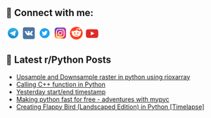 ## 🔎 Connect with me:
[<img src="https://github.com/bullbesh/bullbesh/blob/main/images/Telegram.png" width="32" height="32" />](https://t.me/bullbesh)
[<img src="https://github.com/bullbesh/bullbesh/blob/main/images/VK.png" width="32" height="32" />](https://vk.com/bullbesh)
[<img src="https://github.com/bullbesh/bullbesh/blob/main/images/Twitter.png" width="32" height="32" />](https://twitter.com/bullbesh1)
[<img src="https://github.com/bullbesh/bullbesh/blob/main/images/Instagram.png" width="32" height="32" />](https://www.instagram.com/bullbesh)
[<img src="https://github.com/bullbesh/bullbesh/blob/main/images/Reddit.png" width="32" height="32" />](https://www.reddit.com/user/bullbesh)
[<img src="https://github.com/bullbesh/bullbesh/blob/main/images/YouTube.png" width="32" height="32" />](https://www.youtube.com/channel/UCtfjRs6uzgq5mfm8S06WTcg)

## 📕 Latest r/Python Posts
<!-- BLOG-POST-LIST:START -->
- [Upsample and Downsample raster in python using rioxarray](https://www.reddit.com/r/Python/comments/xpcbeq/upsample_and_downsample_raster_in_python_using/)
- [Calling C++ function in Python](https://www.reddit.com/r/Python/comments/xpbdci/calling_c_function_in_python/)
- [Yesterday start/end timestamp](https://www.reddit.com/r/Python/comments/xpb1oj/yesterday_startend_timestamp/)
- [Making python fast for free - adventures with mypyc](https://www.reddit.com/r/Python/comments/xpamlp/making_python_fast_for_free_adventures_with_mypyc/)
- [Creating Flappy Bird &lpar;Landscaped Edition&rpar; in Python [Timelapse]](https://www.reddit.com/r/Python/comments/xp9sp7/creating_flappy_bird_landscaped_edition_in_python/)
<!-- BLOG-POST-LIST:END -->
